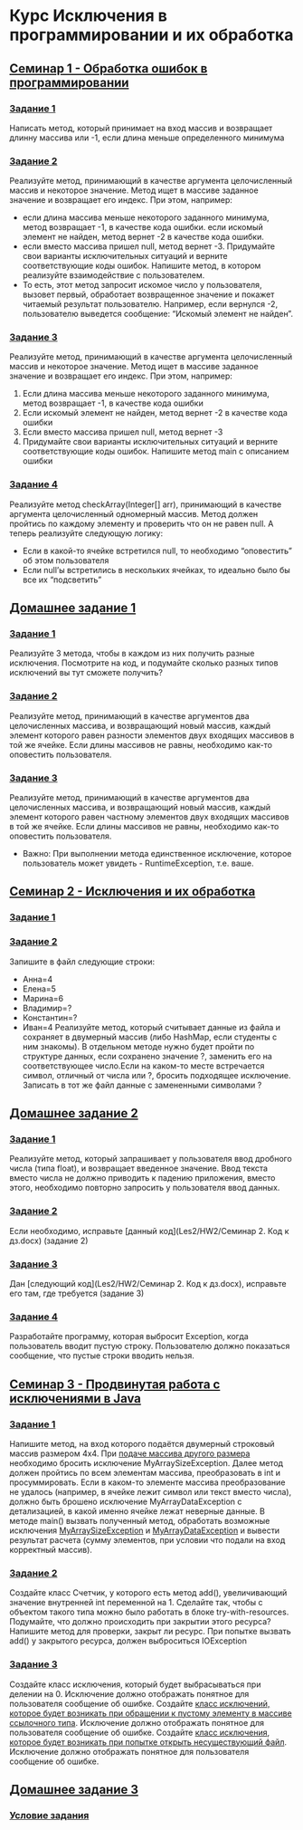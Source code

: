 # Курс Исключения в программировании и их обработка

## [Семинар 1 - Обработка ошибок в программировании](Les1)
### [Задание 1](Les1/Task0.java)
Написать метод, который принимает на вход массив и возвращает длинну массива или -1, если длина меньше определенного минимума
### [Задание 2](Les1/Task1.java)
Реализуйте метод, принимающий в качестве аргумента целочисленный массив и некоторое значение. Метод ищет в массиве заданное значение и возвращает его индекс. При этом, например:
* если длина массива меньше некоторого заданного минимума, метод возвращает -1, в качестве кода ошибки. если искомый элемент не найден, метод вернет -2 в качестве кода ошибки.
* если вместо массива пришел null, метод вернет -3. Придумайте свои варианты исключительных ситуаций и верните соответствующие коды ошибок. Напишите метод, в котором реализуйте взаимодействие с пользователем.
* То есть, этот метод запросит искомое число у пользователя, вызовет первый, обработает возвращенное значение и покажет читаемый результат пользователю. Например, если вернулся -2, пользователю выведется сообщение: “Искомый элемент не найден”.
### [Задание 3](Les1/Task2.java)
Реализуйте метод, принимающий в качестве аргумента целочисленный массив и некоторое значение. Метод ищет в массиве заданное значение и возвращает его индекс. При этом, например:
1. Если длина массива меньше некоторого заданного минимума, метод возвращает -1, в качестве кода ошибки
2. Если искомый элемент не найден, метод вернет -2 в качестве кода ошибки
3. Если вместо массива пришел null, метод вернет -3
4. Придумайте свои варианты исключительных ситуаций и верните соответствующие коды ошибок.
Напишите метод main c описанием ошибки
### [Задание 4](Les1/Task3.java)
Реализуйте метод checkArray(Integer[] arr), принимающий в качестве аргумента целочисленный одномерный массив. Метод должен пройтись по каждому элементу и проверить что он не равен null. А теперь реализуйте следующую логику:
* Если в какой-то ячейке встретился null, то необходимо “оповестить” об этом пользователя
* Если null’ы встретились в нескольких ячейках, то идеально было бы все их “подсветить”

## [Домашнее задание 1](Les1/HW)
### [Задание 1](Les1/HW/HW_1.java)
Реализуйте 3 метода, чтобы в каждом из них получить разные исключения. Посмотрите на код, и подумайте сколько разных типов исключений вы тут сможете получить?
### [Задание 2](Les1/HW/HW_2.java)
Реализуйте метод, принимающий в качестве аргументов два целочисленных массива, и возвращающий новый массив, каждый элемент которого равен разности элементов двух входящих массивов в той же ячейке. Если длины массивов не равны, необходимо как-то оповестить пользователя.
### [Задание 3](Les1/HW/HW_3.java)
Реализуйте метод, принимающий в качестве аргументов два целочисленных массива, и возвращающий новый массив, каждый элемент которого равен частному элементов двух входящих массивов в той же ячейке. Если длины массивов не равны, необходимо как-то оповестить пользователя.
* Важно: При выполнении метода единственное исключение, которое пользователь может увидеть - RuntimeException, т.е. ваше.

## [Семинар 2 - Исключения и их обработка](Les2)
### [Задание 1](Les2/Task2.java)
### [Задание 2](Les2/Task3.java)
Запишите в файл следующие строки:
* Анна=4
* Елена=5
* Марина=6
* Владимир=?
* Константин=?
* Иван=4
Реализуйте метод, который считывает данные из файла и сохраняет в двумерный массив (либо HashMap, если студенты с ним знакомы). В отдельном методе нужно будет пройти по структуре данных, если сохранено значение ?, заменить его на соответствующее число.Если на каком-то месте встречается символ, отличный от числа или ?, бросить подходящее исключение. Записать в тот же файл данные с замененными символами ?

## [Домашнее задание 2](Les2/HW2)
### [Задание 1](Les2/HW2/Task1.java)
Реализуйте метод, который запрашивает у пользователя ввод дробного числа (типа float), и возвращает введенное значение. Ввод текста вместо числа не должно приводить к падению приложения, вместо этого, необходимо повторно запросить у пользователя ввод данных.
### [Задание 2](Les2/HW2/Task2.java)
Если необходимо, исправьте [данный код](Les2/HW2/Семинар 2. Код к дз.docx) (задание 2)
### [Задание 3](Les2/HW2/Task3.java)
Дан [следующий код](Les2/HW2/Семинар 2. Код к дз.docx), исправьте его там, где требуется (задание 3)
### [Задание 4](Les2/HW2/Task4.java)
Разработайте программу, которая выбросит Exception, когда пользователь вводит пустую строку. Пользователю должно показаться сообщение, что пустые строки вводить нельзя.

## [Семинар 3 - Продвинутая работа с исключениями в Java](Les3/Seminar3)
### [Задание 1](Les3/Seminar3/ArrayMethod.java)
Напишите метод, на вход которого подаётся двумерный строковый массив размером 4х4. При [подаче массива другого размера](Les3/Seminar3/Check.java) необходимо бросить исключение MyArraySizeException. Далее метод должен пройтись по всем элементам массива, преобразовать в int и просуммировать. Если в каком-то элементе массива преобразование не удалось (например, в ячейке лежит символ или текст вместо числа), должно быть брошено исключение MyArrayDataException с детализацией, в какой именно ячейке лежат неверные данные. В методе main() вызвать полученный метод, обработать возможные исключения [MyArraySizeException](Les3/Seminar3/MyArraySizeException.java) и [MyArrayDataException](Les3/Seminar3/MyArrayDataException.java) и вывести результат расчета (сумму элементов, при условии что подали на вход корректный массив).
### [Задание 2](Les3/Seminar3/Counter.java)
Создайте класс Счетчик, у которого есть метод add(), увеличивающий значение внутренней int переменной на 1. Сделайте так, чтобы с объектом такого типа можно было работать в блоке try-with-resources. Подумайте, что должно происходить при закрытии этого ресурса? Напишите метод для проверки, закрыт ли ресурс. При попытке вызвать add() у закрытого ресурса, должен выброситься IOException
### [Задание 3](Les3/Seminar3/DivisionByZeroException.java)
Создайте класс исключения, который будет выбрасываться при делении на 0. Исключение должно отображать понятное для пользователя сообщение об ошибке. Создайте [класс исключений, которое будет возникать при обращении к пустому элементу в массиве ссылочного типа](Les3/Seminar3/NullExeception.java). Исключение должно отображать понятное для пользователя сообщение об ошибке. Создайте [класс исключения, которое будет возникать при попытке открыть несуществующий файл](Les3/Seminar3/NotFoundFileException.java). Исключение должно отображать понятное для пользователя сообщение об ошибке.

## [Домашнее задание 3](Les3/Seminar3/HW3)
### [Условие задания](Les3/Seminar3/HW3/README.md)

